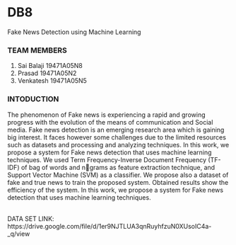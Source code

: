 # DB8
Fake News Detection using Machine Learning

### TEAM MEMBERS

1. Sai Balaji 19471A05N8
2. Prasad     19471A05N2
3. Venkatesh  19471A05N5

### INTODUCTION

The phenomenon of Fake news is experiencing a rapid and growing progress with the 
evolution of the means of communication and Social media. Fake news detection is an 
emerging research area which is gaining big interest. It faces however some challenges due
to the limited resources such as datasets and processing and analyzing techniques. In this 
work, we propose a system for Fake news detection that uses machine learning techniques. 
We used Term Frequency-Inverse Document Frequency (TF-IDF) of bag of words and ngrams as feature extraction technique, and Support Vector Machine (SVM) as a classifier. 
We propose also a dataset of fake and true news to train the proposed system. Obtained 
results show the efficiency of the system. In this work, we propose a system for Fake news 
detection that uses machine learning techniques. 




<br/>
DATA SET LINK: https://drive.google.com/file/d/1er9NJTLUA3qnRuyhfzuN0XUsoIC4a-_q/view
